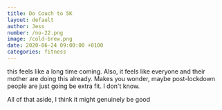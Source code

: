 ```yaml
---
title: Do Couch to 5K
layout: default
author: Jess
number: /no-22.png
image: /cold-brew.png
date: 2020-06-24 09:00:00 +0100
categories: fitness
---
```


this feels like a long time coming. Also, it feels like everyone and their mother are doing this already. Makes you wonder, maybe post-lockdown people are just going be extra fit. I don't know.

All of that aside, I think it might genuinely be good